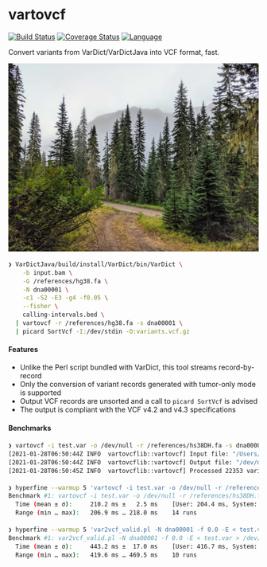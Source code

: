 # vartovcf

[![Build Status](https://github.com/clintval/vartovcf/workflows/CI/badge.svg)](https://github.com/clintval/vartovcf/actions)
[![Coverage Status](https://coveralls.io/repos/github/clintval/vartovcf/badge.svg?branch=main)](https://coveralls.io/github/clintval/vartovcf?branch=main)
[![Language](https://img.shields.io/badge/language-rust-a72144.svg)](https://www.rust-lang.org/)

Convert variants from VarDict/VarDictJava into VCF format, fast.

![The Pacific Northwest - Fish Lake](docs/cover.jpg)

```bash
❯ VarDictJava/build/install/VarDict/bin/VarDict \
    -b input.bam \
    -G /references/hg38.fa \
    -N dna00001 \
    -c1 -S2 -E3 -g4 -f0.05 \
    --fisher \
    calling-intervals.bed \
  | vartovcf -r /references/hg38.fa -s dna00001 \
  | picard SortVcf -I:/dev/stdin -O:variants.vcf.gz
```

#### Features

- Unlike the Perl script bundled with VarDict, this tool streams record-by-record
- Only the conversion of variant records generated with tumor-only mode is supported
- Output VCF records are unsorted and a call to `picard SortVcf` is advised
- The output is compliant with the VCF v4.2 and v4.3 specifications

#### Benchmarks

```bash
❯ vartovcf -i test.var -o /dev/null -r /references/hs38DH.fa -s dna00001
[2021-01-28T06:50:44Z INFO  vartovcflib::vartovcf] Input file: "/Users/clintval/test.var"
[2021-01-28T06:50:44Z INFO  vartovcflib::vartovcf] Output file: "/dev/null"
[2021-01-28T06:50:45Z INFO  vartovcflib::vartovcf] Processed 22353 variant records

❯ hyperfine --warmup 5 'vartovcf -i test.var -o /dev/null -r /references/hs38DH.fa' -s dna00001
Benchmark #1: vartovcf -i test.var -o /dev/null -r /references/hs38DH.fa -s dna00001
  Time (mean ± σ):     210.2 ms ±   2.5 ms    [User: 204.4 ms, System: 4.2 ms]
  Range (min … max):   206.9 ms … 218.0 ms    14 runs

❯ hyperfine --warmup 5 'var2vcf_valid.pl -N dna00001 -f 0.0 -E < test.var > /dev/null'
Benchmark #1: var2vcf_valid.pl -N dna00001 -f 0.0 -E < test.var > /dev/null
  Time (mean ± σ):     443.2 ms ±  17.0 ms    [User: 416.7 ms, System: 29.1 ms]
  Range (min … max):   419.6 ms … 469.5 ms    10 runs
```
